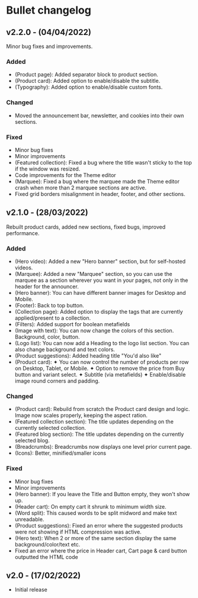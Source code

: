# Bullet changelog

## v2.2.0 - (04/04/2022)

Minor bug fixes and improvements.


### Added

- (Product page): Added separator block to product section.
- (Product card): Added option to enable/disable the subtitle.
- (Typography): Added option to enable/disable custom fonts.


### Changed

- Moved the announcement bar, newsletter, and cookies into their own sections.


### Fixed

- Minor bug fixes
- Minor improvements
- (Featured collection): Fixed a bug where the title wasn't sticky to the top if the window was resized.
- Code improvements for the Theme editor
- (Marquee): Fixed a bug where the marquee made the Theme editor crash when more than 2 marquee sections are active.
- Fixed grid borders misalignment in header, footer, and other sections.


## v2.1.0 - (28/03/2022)

Rebuilt product cards, added new sections, fixed bugs, improved performance.

### Added

- (Hero video): Added a new "Hero banner" section, but for self-hosted videos.
- (Marquee): Added a new "Marquee" section, so you can use the marquee as a section wherever you want in your pages, not only in the header for the announcer.
- (Hero banner): You can have different banner images for Desktop and Mobile.
- (Footer): Back to top button.
- (Collection page): Added option to display the tags that are currently applied/present to a collection.
- (Filters): Added support for boolean metafields
- (Image with text): You can now change the colors of this section. Background, color, button.
- (Logo list): You can now add a Heading to the logo list section. You can also change background and text colors.
- (Product suggestions): Added heading title "You'd also like"
- (Product card): ✦ You can now control the number of products per row on Desktop, Tablet, or Mobile. ✦ Option to remove the price from Buy button and variant select. ✦ Subtitle (via metafields) ✦ Enable/disable image round corners and padding.


### Changed

- (Product card): Rebuild from scratch the Product card design and logic. Image now scales properly, keeping the aspect ration.
- (Featured collection section): The title updates depending on the currently selected collection.
- (Featured blog section): The title updates depending on the currently selected blog.
- (Breadcrumbs): Breadcrumbs now displays one level prior current page.
- (Icons): Better, minified/smaller icons


### Fixed

- Minor bug fixes
- Minor improvements
- (Hero banner): If you leave the Title and Button empty, they won't show up.
- (Header cart): On empty cart it shrunk to minimum width size.
- (Word split): This caused words to be split midword and make text unreadable.
- (Product suggestions): Fixed an error where the suggested products were not showing if HTML compression was active.
- (Hero text): When 2 or more of the same section display the same background/color/text etc.
- Fixed an error where the price in Header cart, Cart page & card button outputted the HTML code



## v2.0 - (17/02/2022)
- Initial release
